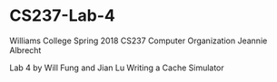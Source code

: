 # CS237-Lab-4

Williams College
Spring 2018
CS237 Computer Organization
Jeannie Albrecht

Lab 4 by Will Fung and Jian Lu
Writing a Cache Simulator
